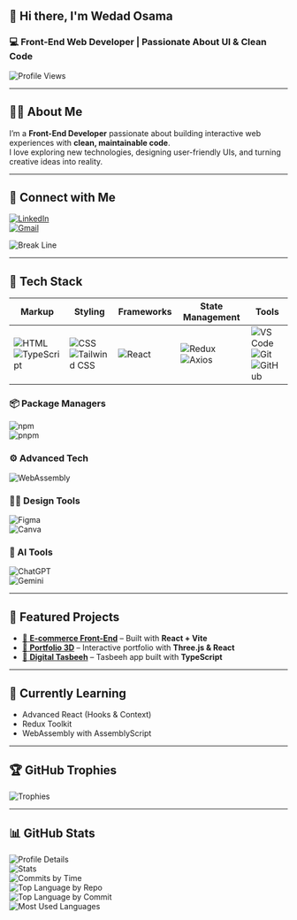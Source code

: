 ## 👋 Hi there, I'm Wedad Osama  

### 💻 Front-End Web Developer | Passionate About UI & Clean Code  

![Profile Views](https://komarev.com/ghpvc/?username=wedadosama&label=Profile%20Views&color=5D3FD3&style=flat)  

---

## 🧑‍💻 About Me  
I’m a **Front-End Developer** passionate about building interactive web experiences with **clean, maintainable code**.  
I love exploring new technologies, designing user-friendly UIs, and turning creative ideas into reality.  

---

## 🤝 Connect with Me  

[![LinkedIn](https://img.shields.io/badge/LinkedIn-5D3FD3?logo=linkedin&logoColor=white)](https://www.linkedin.com/in/wedad-elkammash-252418309)  
[![Gmail](https://img.shields.io/badge/Gmail-5D3FD3?logo=gmail&logoColor=white)](mailto:welkammash@gmail.com)  

![Break Line](https://user-images.githubusercontent.com/73097560/115834477-dbab4500-a447-11eb-908a-139a6edaec5c.gif)  

---

## 🧳 Tech Stack  

| **Markup** | **Styling** | **Frameworks** | **State Management** | **Tools** |
|------------|-------------|-----------------|----------------------|-----------|
| ![HTML](https://img.shields.io/badge/HTML-5D3FD3?logo=html5&logoColor=white) <br> ![TypeScript](https://img.shields.io/badge/TypeScript-5D3FD3?logo=typescript&logoColor=white) | ![CSS](https://img.shields.io/badge/CSS-5D3FD3?logo=css3&logoColor=white) <br> ![Tailwind CSS](https://img.shields.io/badge/Tailwind_CSS-5D3FD3?logo=tailwindcss&logoColor=white) | ![React](https://img.shields.io/badge/React-5D3FD3?logo=react&logoColor=white) | ![Redux](https://img.shields.io/badge/Redux-5D3FD3?logo=redux&logoColor=white) <br> ![Axios](https://img.shields.io/badge/Axios-5D3FD3?logo=axios&logoColor=white) | ![VS Code](https://img.shields.io/badge/VS_Code-5D3FD3?logo=visualstudiocode&logoColor=white) <br> ![Git](https://img.shields.io/badge/Git-5D3FD3?logo=git&logoColor=white) <br> ![GitHub](https://img.shields.io/badge/GitHub-5D3FD3?logo=github&logoColor=white) |

### 📦 Package Managers  
![npm](https://img.shields.io/badge/npm-5D3FD3?logo=npm&logoColor=white)  
![pnpm](https://img.shields.io/badge/pnpm-5D3FD3?logo=pnpm&logoColor=white)  

### ⚙️ Advanced Tech  
![WebAssembly](https://img.shields.io/badge/WebAssembly-5D3FD3?logo=webassembly&logoColor=white)  

### 🧑‍🎨 Design Tools  
![Figma](https://img.shields.io/badge/Figma-5D3FD3?logo=figma&logoColor=white)  
![Canva](https://img.shields.io/badge/Canva-5D3FD3?logo=canva&logoColor=white)  

### 🤖 AI Tools  
![ChatGPT](https://img.shields.io/badge/ChatGPT-5D3FD3?logo=openai&logoColor=white)  
![Gemini](https://img.shields.io/badge/Gemini-5D3FD3?logo=google&logoColor=white)  

---

## 🚀 Featured Projects  

- [🛒 **E-commerce Front-End**](https://github.com/wedadosama/e-commerce) – Built with **React + Vite**  
- [🎨 **Portfolio 3D**](https://github.com/wedadosama/3d-portfolio) – Interactive portfolio with **Three.js & React**  
- [🕋 **Digital Tasbeeh**](https://github.com/wedadosama/tsbeeh) – Tasbeeh app built with **TypeScript**  

---

## 📖 Currently Learning  

- Advanced React (Hooks & Context)  
- Redux Toolkit  
- WebAssembly with AssemblyScript  

---

## 🏆 GitHub Trophies  

![Trophies](https://github-trophies.vercel.app/?username=wedadosama&theme=radical&no-frame=false&no-bg=false&margin-w=4)  

---

## 📊 GitHub Stats  

![Profile Details](http://github-profile-summary-cards.vercel.app/api/cards/profile-details?username=wedadosama&theme=github_dark)  
![Stats](http://github-profile-summary-cards.vercel.app/api/cards/stats?username=wedadosama&theme=github_dark&show_icons=true&hide_border=true&count_private=true)  
![Commits by Time](http://github-profile-summary-cards.vercel.app/api/cards/productive-time?username=wedadosama&theme=github_dark&utcOffset=8)  
![Top Language by Repo](http://github-profile-summary-cards.vercel.app/api/cards/repos-per-language?username=wedadosama&theme=github_dark)  
![Top Language by Commit](http://github-profile-summary-cards.vercel.app/api/cards/most-commit-language?username=wedadosama&theme=github_dark)  
![Most Used Languages](https://github-readme-stats.vercel.app/api/top-langs/?username=wedadosama&theme=github_dark&show_icons=true&hide_border=true)  
